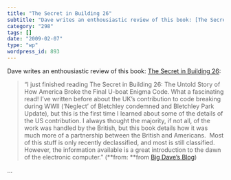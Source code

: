```yaml
---
title: "The Secret in Building 26"
subtitle: "Dave writes an enthousiastic review of this book: [The Secret in Building 26](http://davedupre.com/2..."
category: "298"
tags: []
date: "2009-02-07"
type: "wp"
wordpress_id: 893
---
```

Dave writes an enthousiastic review of this book: [The Secret in Building 26](http://davedupre.com/2009/02/05/the-secret-in-building-26/):
> “I just finished reading The Secret in Building 26: The Untold Story of How America Broke the Final U-boat Enigma Code. What a fascinating read! I’ve written before about the UK’s contribution to code breaking during WWII (‘Neglect’ of Bletchley condemned and Bletchley Park Update), but this is the first time I learned about some of the details of the US contribution. I always thought the majority, if not all, of the work was handled by the British, but this book details how it was much more of a partnership between the British and Americans.  Most of this stuff is only recently declassified, and most is still classified. However, the information available is a great introduction to the dawn of the electronic computer.” (**from: **from [Big Dave’s Blog](http://davedupre.com/feed/))

…